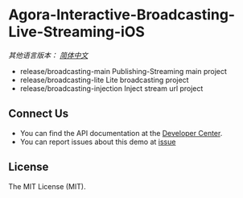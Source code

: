 # **Agora-Interactive-Broadcasting-Live-Streaming-iOS**

*其他语言版本： [简体中文](README.zh.md)*

- release/broadcasting-main Publishing-Streaming main project
- release/broadcasting-lite Lite broadcasting project
- release/broadcasting-injection Inject stream url project

## Connect Us
- You can find the API documentation at the [Developer Center](https://docs.agora.io/en/).
- You can report issues about this demo at [issue](https://github.com/AgoraIO/Agora-Interactive-Broadcasting-Live-Streaming-iOS/issues)

## License

The MIT License (MIT).
